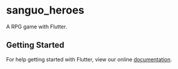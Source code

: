 # sanguo_heroes

A RPG game with Flutter.

## Getting Started

For help getting started with Flutter, view our online
[documentation](https://flutter.io/).
